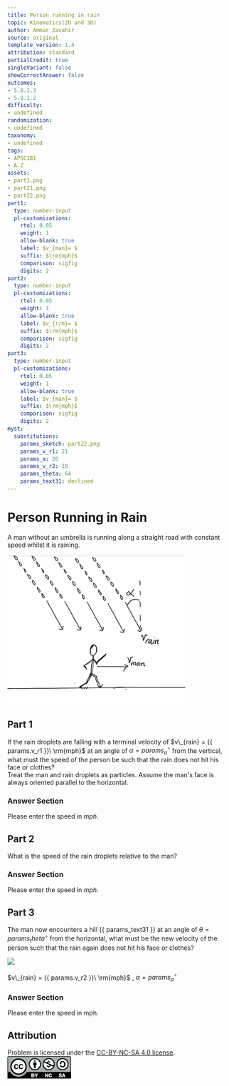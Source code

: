 ```yaml
---
title: Person running in rain
topic: Kinematics(2D and 3D)
author: Ammar Zavahir
source: original
template_version: 1.4
attribution: standard
partialCredit: true
singleVariant: false
showCorrectAnswer: false
outcomes:
- 5.8.1.3
- 5.8.1.2
difficulty:
- undefined
randomization:
- undefined
taxonomy:
- undefined
tags:
- APSC181
- A.Z
assets:
- part1.png
- part21.png
- part22.png
part1:
  type: number-input
  pl-customizations:
    rtol: 0.05
    weight: 1
    allow-blank: true
    label: $v_{man}= $
    suffix: $\rm{mph}$
    comparison: sigfig
    digits: 2
part2:
  type: number-input
  pl-customizations:
    rtol: 0.05
    weight: 1
    allow-blank: true
    label: $v_{r/m}= $
    suffix: $\rm{mph}$
    comparison: sigfig
    digits: 2
part3:
  type: number-input
  pl-customizations:
    rtol: 0.05
    weight: 1
    allow-blank: true
    label: $v_{man}= $
    suffix: $\rm{mph}$
    comparison: sigfig
    digits: 2
myst:
  substitutions:
    params_sketch: part22.png
    params_v_r1: 21
    params_a: 26
    params_v_r2: 10
    params_theta: 64
    params_text31: declined
---
```

# Person Running in Rain
A man without an umbrella is running along a straight road with constant speed whilst it is raining.

<img src="part1.png" width=400>

## Part 1

If the rain droplets are falling with a terminal velocity of $v\_{rain} = {{ params.v_r1 }}\ \rm{mph}$ at an angle of $\alpha = {{ params_a }}^{\circ}$ from the vertical, what must the speed of the person be such that the rain does not hit his face or clothes?
<br>
Treat the man and rain droplets as particles. Assume the man's face is always oriented parallel to the horizontal.

### Answer Section

Please enter the speed in $mph$.

## Part 2

What is the speed of the rain droplets relative to the man?

### Answer Section

Please enter the speed in $mph$.

## Part 3

The man now encounters a hill {{ params_text31 }} at an angle of $\theta = {{ params_theta }}^{\circ}$ from the horizontal, what must be the new velocity of the person such that the rain again does not hit his face or clothes?

<img src= "{{ params_sketch }}" width=600>

$v\_{rain} = {{ params.v_r2 }}\ \rm{mph}$ , $\alpha = {{ params_a }}^{\circ}$

### Answer Section

Please enter the speed in mph.

## Attribution

Problem is licensed under the [CC-BY-NC-SA 4.0 license](https://creativecommons.org/licenses/by-nc-sa/4.0/).<br> ![The Creative Commons 4.0 license requiring attribution-BY, non-commercial-NC, and share-alike-SA license.](https://raw.githubusercontent.com/firasm/bits/master/by-nc-sa.png)